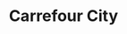 ---
title: "Carrefour City"
url: /paris/carrefour-city-avenue-de-la-motte-picquet/
shop: commodité
---